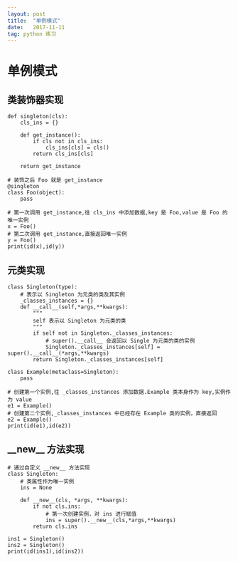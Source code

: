 ```yaml
---
layout: post
title:  "单例模式"
date:   2017-11-11
tag: python 练习
---
```


# 单例模式
## 类装饰器实现
    def singleton(cls):
        cls_ins = {}

        def get_instance():
            if cls not in cls_ins:
                cls_ins[cls] = cls()
            return cls_ins[cls]

        return get_instance

    # 装饰之后 Foo 就是 get_instance
    @singleton
    class Foo(object):
        pass

    # 第一次调用 get_instance,往 cls_ins 中添加数据,key 是 Foo,value 是 Foo 的唯一实例
    x = Foo()
    # 第二次调用 get_instance,直接返回唯一实例
    y = Foo()
    print(id(x),id(y))
## 元类实现
    class Singleton(type):
        # 表示以 Singleton 为元类的类及其实例
        _classes_instances = {}
        def __call__(self,*args,**kwargs):
            """
            self 表示以 Singleton 为元类的类
            """
            if self not in Singleton._classes_instances:
                # super().__call__ 会返回以 Single 为元类的类的实例
                Singleton._classes_instances[self] = super().__call__(*args,**kwargs)
            return Singleton._classes_instances[self]

    class Example(metaclass=Singleton):
        pass

    # 创建第一个实例,往 _classes_instances 添加数据.Example 类本身作为 key,实例作为 value
    e1 = Example()
    # 创建第二个实例,_classes_instances 中已经存在 Example 类的实例，直接返回
    e2 = Example()
    print(id(e1),id(e2))
## \_\_new__ 方法实现
    # 通过自定义 __new__ 方法实现
    class Singleton:
        # 类属性作为唯一实例
        ins = None

        def __new__(cls, *args, **kwargs):
            if not cls.ins:
                # 第一次创建实例，对 ins 进行赋值
                ins = super().__new__(cls,*args,**kwargs)
            return cls.ins

    ins1 = Singleton()
    ins2 = Singleton()
    print(id(ins1),id(ins2))
